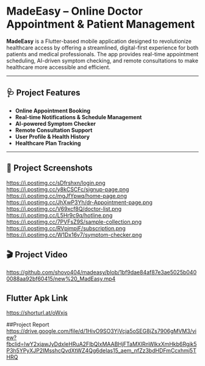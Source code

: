 # MadeEasy – Online Doctor Appointment & Patient Management

**MadeEasy** is a Flutter-based mobile application designed to revolutionize healthcare access by offering a streamlined, digital-first experience for both patients and medical professionals. The app provides real-time appointment scheduling, AI-driven symptom checking, and remote consultations to make healthcare more accessible and efficient.

---

## 🩺 Project Features

- **Online Appointment Booking**  
- **Real-time Notifications & Schedule Management**  
- **AI-powered Symptom Checker**  
- **Remote Consultation Support**  
- **User Profile & Health History**  
- **Healthcare Plan Tracking**

---

## 📸 Project Screenshots
https://i.postimg.cc/sDfrshxn/login.png
https://i.postimg.cc/y8kCSCFc/signup-page.png
https://i.postimg.cc/mgJfYpwq/home-page.png
https://i.postimg.cc/JhXwP3Yh/dr-Appointment-page.png
https://i.postimg.cc/V69xcf8Q/doctor-list.png
https://i.postimg.cc/L5Hr9c9q/hotline.png
https://i.postimg.cc/7PVFsZ9S/sample-collection.png
https://i.postimg.cc/RVpjmpjF/subscription.png
https://i.postimg.cc/W1Dx16v7/symptom-checker.png
## 🎬 Project Video
https://github.com/shovo404/madeasy/blob/1bf9dae84af87e3ae5025b0400088aa92bf60415/new%20_MadEasy.mp4

## Flutter Apk Link
https://shorturl.at/oWxjs

##Project Report
https://drive.google.com/file/d/1HivO9SO3YjVcja5oSEG8jZs7906gMVM3/view?fbclid=IwY2xjawJyDdxleHRuA2FlbQIxMAABHjFTaMXlRnWlkxXmHkb6Rgjk5P3h5YPyXJP2IMsshcQvdXtWZ4Qg6deIas15_aem_nfZz3bdHDFmCcxhmj5THRQ
